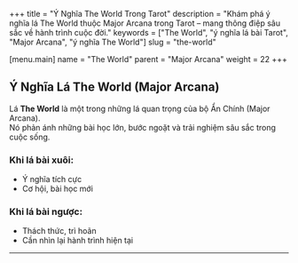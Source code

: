 +++
title = "Ý Nghĩa The World Trong Tarot"
description = "Khám phá ý nghĩa lá The World thuộc Major Arcana trong Tarot – mang thông điệp sâu sắc về hành trình cuộc đời."
keywords = ["The World", "ý nghĩa lá bài Tarot", "Major Arcana", "ý nghĩa The World"]
slug = "the-world"

[menu.main]
name = "The World"
parent = "Major Arcana"
weight = 22
+++

## Ý Nghĩa Lá The World (Major Arcana)

Lá **The World** là một trong những lá quan trọng của bộ Ẩn Chính (Major Arcana).  
Nó phản ánh những bài học lớn, bước ngoặt và trải nghiệm sâu sắc trong cuộc sống.

### Khi lá bài xuôi:
- Ý nghĩa tích cực  
- Cơ hội, bài học mới  

### Khi lá bài ngược:
- Thách thức, trì hoãn  
- Cần nhìn lại hành trình hiện tại  

---
